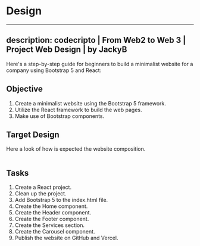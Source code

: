 
# Design
---
description: codecripto | From Web2 to Web 3 | Project Web Design | by JackyB
---

Here's a step-by-step guide for beginners to build a minimalist website for a company using Bootstrap 5 and React:

## Objective

1. Create a minimalist website using the Bootstrap 5 framework.
2. Utilize the React framework to build the web pages.
3. Make use of Bootstrap components.

## Target Design

Here a look of how is expected the website composition.

<figure><img src="../.gitbook/assets/Screenshot 2023-10-27 at 2.08.08 PM.png" alt=""><figcaption></figcaption></figure>

## Tasks

1. Create a React project.
2. Clean up the project.
3. Add Bootstrap 5 to the index.html file.
4. Create the Home component.
5. Create the Header component.
6. Create the Footer component.
7. Create the Services section.
8. Create the Carousel component.
9. Publish the website on GitHub and Vercel.


